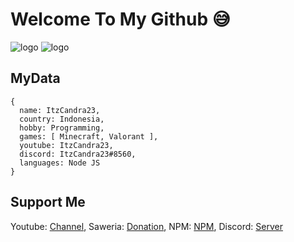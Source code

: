 # Welcome To My Github 😅
![logo](https://nodejs.org/static/images/logo.svg) ![logo](https://github.com/bdsx/bdsx/blob/master/bdsx/images/icon.png)
## MyData
    {
      name: ItzCandra23,
      country: Indonesia,
      hobby: Programming,
      games: [ Minecraft, Valorant ],
      youtube: ItzCandra23,
      discord: ItzCandra23#8560,
      languages: Node JS
    }
## Support Me
Youtube: [Channel](https:https://www.youtube.com/channel/UC75Yds3FijOzMNw6YE-Juag), Saweria: [Donation](https://saweria.co/ItzCandra23), NPM: [NPM](https://www.npmjs.com/~itzcandra24), Discord: [Server](https://discord.gg/T9XWMQtP)
